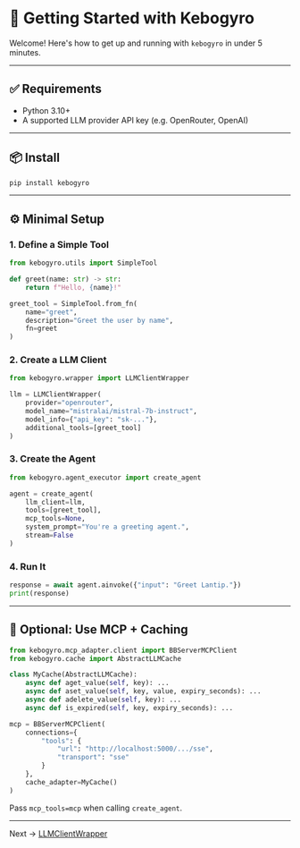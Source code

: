 # 🚀 Getting Started with Kebogyro

Welcome! Here's how to get up and running with `kebogyro` in under 5 minutes.

---

## ✅ Requirements

* Python 3.10+
* A supported LLM provider API key (e.g. OpenRouter, OpenAI)

---

## 📦 Install

```bash
pip install kebogyro
```

---

## ⚙️ Minimal Setup

### 1. Define a Simple Tool

```python
from kebogyro.utils import SimpleTool

def greet(name: str) -> str:
    return f"Hello, {name}!"

greet_tool = SimpleTool.from_fn(
    name="greet",
    description="Greet the user by name",
    fn=greet
)
```

### 2. Create a LLM Client

```python
from kebogyro.wrapper import LLMClientWrapper

llm = LLMClientWrapper(
    provider="openrouter",
    model_name="mistralai/mistral-7b-instruct",
    model_info={"api_key": "sk-..."},
    additional_tools=[greet_tool]
)
```

### 3. Create the Agent

```python
from kebogyro.agent_executor import create_agent

agent = create_agent(
    llm_client=llm,
    tools=[greet_tool],
    mcp_tools=None,
    system_prompt="You're a greeting agent.",
    stream=False
)
```

### 4. Run It

```python
response = await agent.ainvoke({"input": "Greet Lantip."})
print(response)
```

---

## 🧱 Optional: Use MCP + Caching

```python
from kebogyro.mcp_adapter.client import BBServerMCPClient
from kebogyro.cache import AbstractLLMCache

class MyCache(AbstractLLMCache):
    async def aget_value(self, key): ...
    async def aset_value(self, key, value, expiry_seconds): ...
    async def adelete_value(self, key): ...
    async def is_expired(self, key, expiry_seconds): ...

mcp = BBServerMCPClient(
    connections={
        "tools": {
            "url": "http://localhost:5000/.../sse",
            "transport": "sse"
        }
    },
    cache_adapter=MyCache()
)
```

Pass `mcp_tools=mcp` when calling `create_agent`.

---

Next → [LLMClientWrapper](./llm_wrapper.md)
